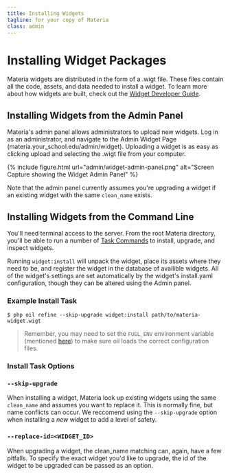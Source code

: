 ```yaml
---
title: Installing Widgets
tagline: for your copy of Materia
class: admin
---
```


# Installing Widget Packages

Materia widgets are distributed in the form of a .wigt file.  These files contain all the code, assets, and data needed to install a widget. To learn more about how widgets are built, check out the [Widget Developer Guide](widget-developer-guilde.html).

## Installing Widgets from the Admin Panel

Materia's admin panel allows administrators to upload new widgets.  Log in as an administrator, and navigate to the Admin Widget Page (materia.your_school.edu/admin/widget). Uploading a widget is as easy as clicking upload and selecting the .wigt file from your computer.

{% include figure.html
	url="admin/widget-admin-panel.png"
	alt="Screen Capture showing the Widget Admin Panel"
%}

Note that the admin panel currently assumes you're upgrading a widget if an existing widget with the same `clean_name` exists.

## Installing Widgets from the Command Line

You'll need terminal access to the server. From the root Materia directory, you'll be able to run a number of [Task Commands](administrative-commands.html) to install, upgrade, and inspect widgets.

Running `widget:install` will unpack the widget, place its assets where they need to be, and register the widget in the database of availible widgets.  All of the widget's settings are set automatically by the widget's install.yaml configuration, though they can be altered using the Admin panel.

### Example Install Task

``` shell
$ php oil refine --skip-upgrade widget:install path/to/materia-widget.wigt
```

> Remember, you may need to set the `FUEL_ENV` environment variable (mentioned [here](administrative-commands.html)) to make sure oil loads the correct configuration files.

### Install Task Options

### `--skip-upgrade`

When installing a widget, Materia look up existing widgets using the same `clean_name` and assumes you want to replace it.  This is normally fine, but name conflicts can occur.  We reccomend using the `--skip-upgrade` option when installing a *new* widget to add a level of safety.

### `--replace-id=<WIDGET_ID>`

When  upgrading a widget, the clean_name matching can, again, have a few pitfalls.  To specify the exact widget you'd like to upgrade, the id of the widget to be upgraded can be passed as an option.
